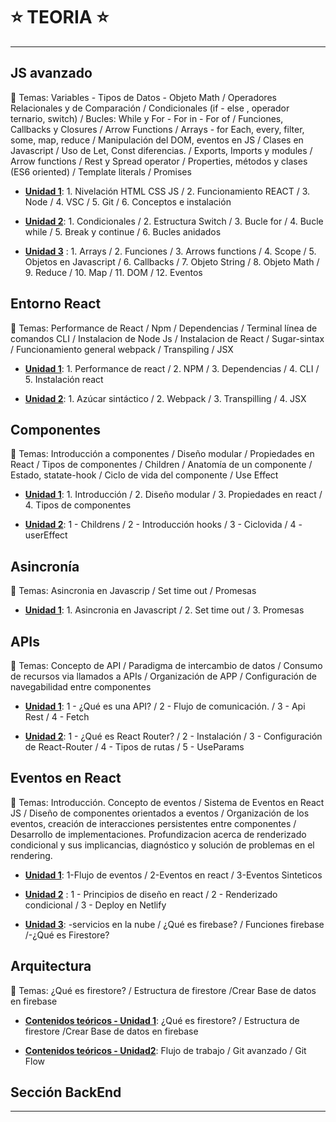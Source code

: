 # :star: TEORIA :star:

---

## JS avanzado

:book: Temas: Variables - Tipos de Datos - Objeto Math  / Operadores Relacionales y de Comparación  / Condicionales (if - else , operador ternario, switch) / Bucles: While y For - For in - For of / Funciones, Callbacks y Closures / Arrow Functions / Arrays - for Each, every, filter, some, map, reduce / Manipulación del DOM, eventos en JS / Clases en Javascript / Uso de Let, Const diferencias. / Exports, Imports y modules / Arrow functions / Rest y Spread operator / Properties, métodos y clases (ES6 oriented) / Template literals / Promises

- [**Unidad 1**](https://github.com/eugenia1984/react-varios-cursos/blob/main/09_cac_react/teoria/js_avanzado_unidad1.md): 1. Nivelación HTML CSS JS / 2. Funcionamiento REACT / 3. Node / 4. VSC / 5. Git / 6. Conceptos e instalación

- [**Unidad 2**](https://github.com/eugenia1984/react-varios-cursos/blob/main/09_cac_react/teoria/js_avanzado_unidad2.md): 1. Condicionales / 2. Estructura Switch / 3. Bucle for / 4. Bucle while / 5. Break y continue / 6. Bucles anidados

- [**Unidad 3**](https://github.com/eugenia1984/react-varios-cursos/blob/main/09_cac_react/teoria/js_avanzado_unidad3.md) : 1. Arrays / 2. Funciones / 3. Arrows functions / 4. Scope / 5. Objetos en Javascript / 6. Callbacks / 7. Objeto String / 8. Objeto Math / 9. Reduce / 10. Map / 11. DOM / 12. Eventos


## Entorno React

:book: Temas: Performance de React / Npm / Dependencias / Terminal línea de comandos CLI / Instalacion de Node Js / Instalacion de React / Sugar-sintax / Funcionamiento general webpack / Transpiling / JSX

- [**Unidad 1**](https://github.com/eugenia1984/react-varios-cursos/blob/main/09_cac_react/teoria/entorno_react_unidad1.md): 1. Performance de react / 2. NPM / 3. Dependencias / 4. CLI / 5. Instalación react

- [**Unidad 2**](https://github.com/eugenia1984/react-varios-cursos/blob/main/09_cac_react/teoria/entorno_react_unidad2.md): 1. Azúcar sintáctico / 2. Webpack / 3. Transpilling / 4. JSX


## Componentes

:book: Temas: Introducción a componentes / Diseño modular / Propiedades en React / Tipos de componentes / Children / Anatomía de un componente / Estado, statate-hook / Ciclo de vida del componente / Use Effect

- [**Unidad 1**](https://github.com/eugenia1984/react-varios-cursos/blob/main/09_cac_react/teoria/componentes_unidad1.md): 1. Introducción / 2. Diseño modular / 3. Propiedades en react / 4. Tipos de componentes

- [**Unidad 2**](https://github.com/eugenia1984/react-varios-cursos/blob/main/09_cac_react/teoria/componentes_unidad2.md): 1 - Childrens / 2 - Introducción hooks / 3 - Ciclovida / 4 - userEffect

## Asincronía

:book: Temas: Asincronia en Javascrip / Set time out / Promesas

- [**Unidad 1**](https://github.com/eugenia1984/react-varios-cursos/blob/main/09_cac_react/teoria/asincronia_unidad1.md): 1.  Asincronia en Javascript / 2. Set time out / 3. Promesas


## APIs

:book: Temas: Concepto de API / Paradigma de intercambio de datos / Consumo de recursos via llamados a APIs  / Organización de APP  / Configuración de navegabilidad entre componentes

- [**Unidad 1**](https://github.com/eugenia1984/react-varios-cursos/blob/main/09_cac_react/teoria/api_unidad1.md): 1 - ¿Qué es una API? / 2 - Flujo de comunicación. / 3 -  Api Rest / 4 - Fetch

- [**Unidad 2**](https://github.com/eugenia1984/react-varios-cursos/blob/main/09_cac_react/teoria/api_unidad2.md): 1 - ¿Qué es React Router? / 2 - Instalación / 3 - Configuración de React-Router / 4 - Tipos de rutas / 5 - UseParams


## Eventos en React

:book: Temas:  Introducción. Concepto de eventos / Sistema de Eventos en React JS / Diseño de componentes orientados a eventos / Organización de los eventos, creación de interacciones persistentes entre componentes / Desarrollo de implementaciones. Profundizacion acerca de renderizado condicional y sus implicancias, diagnóstico y solución de problemas en el rendering.

- [**Unidad 1**](https://github.com/eugenia1984/react-varios-cursos/blob/main/09_cac_react/teoria/eventos_en_react_unidad1.md): 1-Flujo de eventos / 2-Eventos en react / 3-Eventos Sinteticos

- [**Unidad 2**](https://github.com/eugenia1984/react-varios-cursos/blob/main/09_cac_react/teoria/eventos_en_react_unidad2.md) : 1 - Principios de diseño en react / 2 - Renderizado condicional / 3 - Deploy en Netlify

- [**Unidad 3**](https://github.com/eugenia1984/react-varios-cursos/blob/main/09_cac_react/teoria/eventos_en_react_unidad3.md): -servicios en la nube / ¿Qué es firebase? / Funciones firebase /-¿Qué es Firestore?



## Arquitectura

:book: Temas: ¿Qué es firestore? / Estructura de firestore /Crear Base de datos en firebase


- [**Contenidos teóricos - Unidad 1**](https://github.com/eugenia1984/react-varios-cursos/blob/main/09_cac_react/teoria/arquitectura_contenidos_teoricos.md): ¿Qué es firestore? / Estructura de firestore /Crear Base de datos en firebase

- [**Contenidos teóricos - Unidad2**](https://github.com/eugenia1984/react-varios-cursos/blob/main/09_cac_react/teoria/arquitectura_contenidos_teoricos2.md):  Flujo de trabajo / Git avanzado / Git Flow

## Sección BackEnd



---
